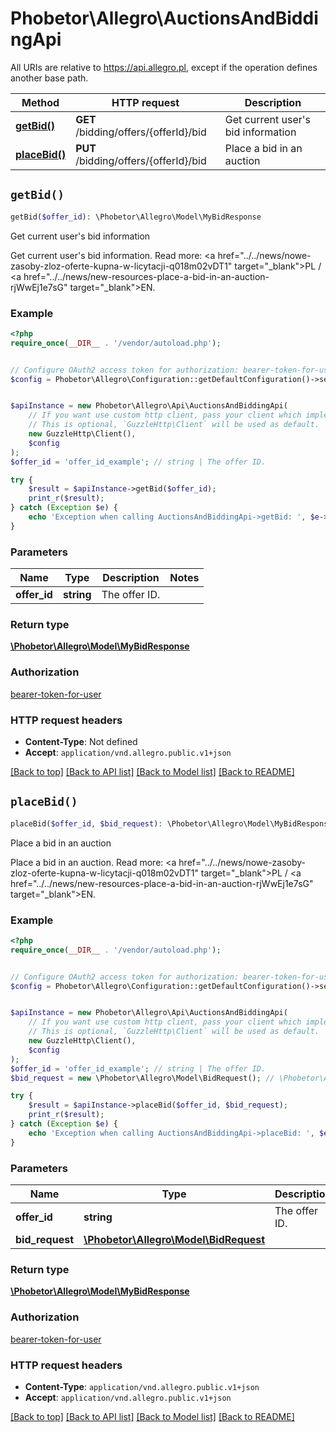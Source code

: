 # Phobetor\Allegro\AuctionsAndBiddingApi

All URIs are relative to https://api.allegro.pl, except if the operation defines another base path.

| Method | HTTP request | Description |
| ------------- | ------------- | ------------- |
| [**getBid()**](AuctionsAndBiddingApi.md#getBid) | **GET** /bidding/offers/{offerId}/bid | Get current user&#39;s bid information |
| [**placeBid()**](AuctionsAndBiddingApi.md#placeBid) | **PUT** /bidding/offers/{offerId}/bid | Place a bid in an auction |


## `getBid()`

```php
getBid($offer_id): \Phobetor\Allegro\Model\MyBidResponse
```

Get current user's bid information

Get current user's bid information. Read more: <a href=\"../../news/nowe-zasoby-zloz-oferte-kupna-w-licytacji-q018m02vDT1\" target=\"_blank\">PL</a> / <a href=\"../../news/new-resources-place-a-bid-in-an-auction-rjWwEj1e7sG\" target=\"_blank\">EN</a>.

### Example

```php
<?php
require_once(__DIR__ . '/vendor/autoload.php');


// Configure OAuth2 access token for authorization: bearer-token-for-user
$config = Phobetor\Allegro\Configuration::getDefaultConfiguration()->setAccessToken('YOUR_ACCESS_TOKEN');


$apiInstance = new Phobetor\Allegro\Api\AuctionsAndBiddingApi(
    // If you want use custom http client, pass your client which implements `GuzzleHttp\ClientInterface`.
    // This is optional, `GuzzleHttp\Client` will be used as default.
    new GuzzleHttp\Client(),
    $config
);
$offer_id = 'offer_id_example'; // string | The offer ID.

try {
    $result = $apiInstance->getBid($offer_id);
    print_r($result);
} catch (Exception $e) {
    echo 'Exception when calling AuctionsAndBiddingApi->getBid: ', $e->getMessage(), PHP_EOL;
}
```

### Parameters

| Name | Type | Description  | Notes |
| ------------- | ------------- | ------------- | ------------- |
| **offer_id** | **string**| The offer ID. | |

### Return type

[**\Phobetor\Allegro\Model\MyBidResponse**](../Model/MyBidResponse.md)

### Authorization

[bearer-token-for-user](../../README.md#bearer-token-for-user)

### HTTP request headers

- **Content-Type**: Not defined
- **Accept**: `application/vnd.allegro.public.v1+json`

[[Back to top]](#) [[Back to API list]](../../README.md#endpoints)
[[Back to Model list]](../../README.md#models)
[[Back to README]](../../README.md)

## `placeBid()`

```php
placeBid($offer_id, $bid_request): \Phobetor\Allegro\Model\MyBidResponse
```

Place a bid in an auction

Place a bid in an auction. Read more: <a href=\"../../news/nowe-zasoby-zloz-oferte-kupna-w-licytacji-q018m02vDT1\" target=\"_blank\">PL</a> / <a href=\"../../news/new-resources-place-a-bid-in-an-auction-rjWwEj1e7sG\" target=\"_blank\">EN</a>.

### Example

```php
<?php
require_once(__DIR__ . '/vendor/autoload.php');


// Configure OAuth2 access token for authorization: bearer-token-for-user
$config = Phobetor\Allegro\Configuration::getDefaultConfiguration()->setAccessToken('YOUR_ACCESS_TOKEN');


$apiInstance = new Phobetor\Allegro\Api\AuctionsAndBiddingApi(
    // If you want use custom http client, pass your client which implements `GuzzleHttp\ClientInterface`.
    // This is optional, `GuzzleHttp\Client` will be used as default.
    new GuzzleHttp\Client(),
    $config
);
$offer_id = 'offer_id_example'; // string | The offer ID.
$bid_request = new \Phobetor\Allegro\Model\BidRequest(); // \Phobetor\Allegro\Model\BidRequest

try {
    $result = $apiInstance->placeBid($offer_id, $bid_request);
    print_r($result);
} catch (Exception $e) {
    echo 'Exception when calling AuctionsAndBiddingApi->placeBid: ', $e->getMessage(), PHP_EOL;
}
```

### Parameters

| Name | Type | Description  | Notes |
| ------------- | ------------- | ------------- | ------------- |
| **offer_id** | **string**| The offer ID. | |
| **bid_request** | [**\Phobetor\Allegro\Model\BidRequest**](../Model/BidRequest.md)|  | [optional] |

### Return type

[**\Phobetor\Allegro\Model\MyBidResponse**](../Model/MyBidResponse.md)

### Authorization

[bearer-token-for-user](../../README.md#bearer-token-for-user)

### HTTP request headers

- **Content-Type**: `application/vnd.allegro.public.v1+json`
- **Accept**: `application/vnd.allegro.public.v1+json`

[[Back to top]](#) [[Back to API list]](../../README.md#endpoints)
[[Back to Model list]](../../README.md#models)
[[Back to README]](../../README.md)
